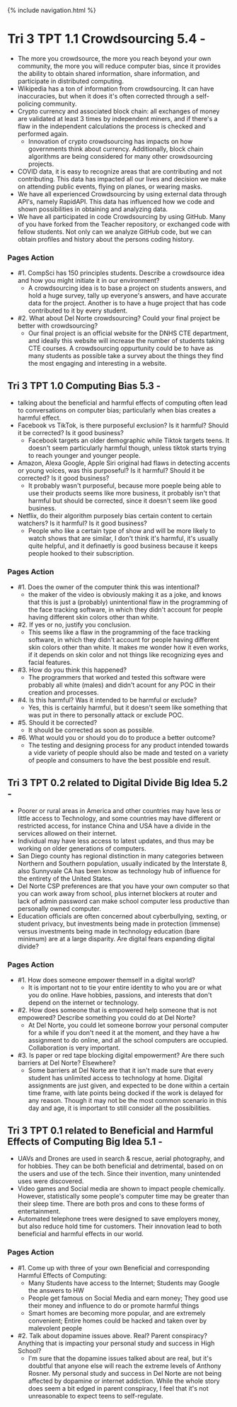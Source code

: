 {% include navigation.html %}


# Tri 3 TPT 1.1 Crowdsourcing 5.4 -
- The more you crowdsource, the more you reach beyond your own community, the more you will reduce computer bias, since it provides the ability to obtain shared information, share information, and participate in distributed computing.
- Wikipedia has a ton of information from crowdsourcing. It can have inaccuracies, but when it does it's often corrected through a self-policing community.
- Crypto currency and associated block chain: all exchanges of money are validated at least 3 times by independent miners, and if there's a flaw in the independent calculations the process is checked and performed again. 
  - Innovation of crypto crowdsourcing has impacts on how governments think about currency. Additionally, block chain algorithms are being considered for many other crowdsourcing projects.
- COVID data, it is easy to recognize areas that are contributing and not contributing. This data has impacted all our lives and decision we make on attending public events, flying on planes, or wearing masks. 
- We have all experienced Crowdsourcing by using external data through API's, namely RapidAPI. This data has influenced how we code and shown possibilities in obtaining and analyzing data.
- We have all participated in code Crowdsourcing by using GitHub. Many of you have forked from the Teacher repository, or exchanged code with fellow students. Not only can we analyze GitHub code, but we can obtain profiles and history about the persons coding history. 
### Pages Action
- #1. CompSci has 150 principles students. Describe a crowdsource idea and how you might initiate it in our environment?
  - A crowdsourcing idea is to base a project on students answers, and hold a huge survey, tally up everyone's answers, and have accurate data for the project. Another is to have a huge project that has code contributed to it by every student.
- #2. What about Del Norte crowdsourcing? Could your final project be better with crowdsourcing?
  - Our final project is an official website for the DNHS CTE department, and ideally this website will increase the number of students taking CTE courses. A crowdsourcing oppurtunity could be to have as many students as possible take a survey about the things they find the most engaging and interesting in a website.


## Tri 3 TPT 1.0 Computing Bias 5.3 -
- talking about the beneficial and harmful effects of computing often lead to conversations on computer bias; particularly when bias creates a harmful effect.
- Facebook vs TikTok, is there purposeful exclusion? Is it harmful? Should it be corrected? Is it good business?
  - Facebook targets an older demographic while Tiktok targets teens. It doesn't seem particularly harmful though, unless tiktok starts trying to reach younger and younger people.
- Amazon, Alexa Google, Apple Siri original had flaws in detecting accents or young voices, was this purposeful? Is it harmful? Should it be corrected? Is it good business?
  - It probably wasn't purposeful, because more poeple being able to use their products seems like more business, it probably isn't that harmful but should be corrected, since it doesn't seem like good business.
- Netflix, do their algorithm purposely bias certain content to certain watchers? Is it harmful? Is it good business?
  - People who like a certain type of show and will be more likely to watch shows that are similar, I don't think it's harmful, it's usually quite helpful, and it definaetly is good business because it keeps people hooked to their subscription.
### Pages Action
- #1. Does the owner of the computer think this was intentional?
  - the maker of the video is obviously making it as a joke, and knows that this is just a (probably) unintentional flaw in the programming of the face tracking software, in which they didn't account for people having different skin colors other than white. 
- #2. If yes or no, justify you conclusion.
  - This seems like a flaw in the programming of the face tracking software, in which they didn't account for people having different skin colors other than white. It makes me wonder how it even works, if it depends on skin color and not things like recognizing eyes and facial features.
- #3. How do you think this happened?
  - The programmers that worked and tested this software were probably all white (males) and didn't acount for any POC in their creation and processes.
- #4. Is this harmful? Was it intended to be harmful or exclude?
  - Yes, this is certainly harmful, but it doesn't seem like something that was put in there to personally attack or exclude POC.
- #5. Should it be corrected?
  - It should be corrected as soon as possible.
- #6. What would you or should you do to produce a better outcome?
  - The testing and designing process for any product intended towards a vide variety of people should also be made and tested on a variety of people and consumers to have the best possible end result.


## Tri 3 TPT 0.2 related to Digital Divide Big Idea 5.2 -
- Poorer or rural areas in America and other countries may have less or little access to Technology, and some countries may have different or restricted access, for instance China and USA have a divide in the services allowed on their internet.
- Individual may have less access to latest updates, and thus may be working on older generations of computers.
- San Diego county has regional distinction in many categories between Northern and Southern population, usually indicated by the Interstate 8, also Sunnyvale CA has been know as technology hub of influence for the entirety of the United States.
- Del Norte CSP preferences are that you have your own computer so that you can work away from school, plus internet blockers at router and lack of admin password can make school computer less productive than personally owned computer.
- Education officials are often concerned about cyberbullying, sexting, or student privacy, but investments being made in protection (immense) versus investments being made in technology education (bare minimum) are at a large disparity. Are digital fears expanding digital divide?
### Pages Action
- #1. How does someone empower themself in a digital world?
  - It is important not to tie your entire identity to who you are or what you do online. Have hobbies, passions, and interests that don't depend on the internet or technology.
- #2. How does someone that is empowered help someone that is not empowered? Describe something you could do at Del Norte?
  - At Del Norte, you could let someone borrow your personal computer for a while if you don't need it at the moment, and they have a hw assignment to do online, and all the school computers are occupied. Collaboration is very important.
- #3. Is paper or red tape blocking digital empowerment? Are there such barriers at Del Norte? Elsewhere?
  - Some barriers at Del Norte are that it isn't made sure that every student has unlimited access to technology at home. Digital assignments are just given, and expected to be done within a certain time frame, with late points being docked if the work is delayed for any reason. Though it may not be the most common scenario in this day and age, it is important to still consider all the possibilities.


## Tri 3 TPT 0.1 related to Beneficial and Harmful Effects of Computing Big Idea 5.1 -
- UAVs and Drones are used in search & rescue, aerial photography, and for hobbies. They can be both beneficial and detrimental, based on on the users and use of the tech. Since their invention, many unintended uses were discovered.
- Video games and Social media are shown to impact people chemically. However, statistically some people's computer time may be greater than their sleep time. There are both pros and cons to these forms of entertainment.
- Automated telephone trees were designed to save employers money, but also reduce hold time for customers. Their innovation lead to both beneficial and harmful effects in our world.
### Pages Action
- #1. Come up with three of your own Beneficial and corresponding Harmful Effects of Computing:
  - Many Students have access to the Internet; Students may Google the answers to HW
  - People get famous on Social Media and earn money; They good use their money and influence to do or promote harmful things
  - Smart homes are becoming more popular, and are extremely convenient; Entire homes could be hacked and taken over by malevolent people
- #2. Talk about dopamine issues above. Real? Parent conspiracy? Anything that is impacting your personal study and success in High School?
  - I'm sure that the dopamine issues talked about are real, but it's doubtful that anyone else will reach the extreme levels of Anthony Rosner. My personal study and success in Del Norte are not being affected by dopamine or internet addiction. While the whole story does seem a bit edged in parent conspiracy, I feel that it's not unreasonable to expect teens to self-regulate.

